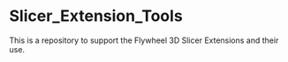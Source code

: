 # Slicer_Extension_Tools
This is a repository to support the Flywheel 3D Slicer Extensions and their use.
